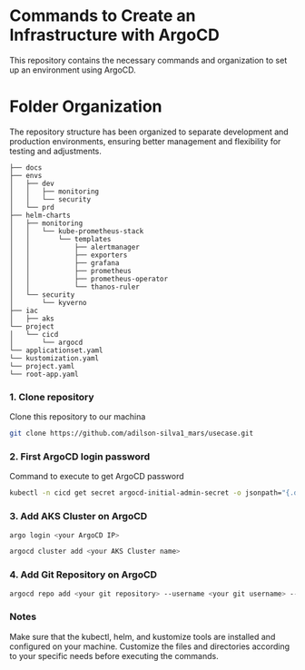 # Commands to Create an Infrastructure with ArgoCD

This repository contains the necessary commands and organization to set up an environment using ArgoCD.

# Folder Organization
The repository structure has been organized to separate development and production environments, ensuring better management and flexibility for testing and adjustments.

```plaintext
├── docs
├── envs
│   ├── dev
│   │   ├── monitoring
│   │   └── security
│   └── prd
├── helm-charts
│   ├── monitoring
│   │   └── kube-prometheus-stack
│   │       └── templates
│   │           ├── alertmanager
│   │           ├── exporters
│   │           ├── grafana
│   │           ├── prometheus
│   │           ├── prometheus-operator
│   │           └── thanos-ruler
│   └── security
│       └── kyverno
├── iac
│   ├── aks
└── project
│   └── cicd
│       └── argocd
└── applicationset.yaml
└── kustomization.yaml 
└── project.yaml
└── root-app.yaml 
```

### 1. Clone repository
Clone this repository to our machina

```sh
git clone https://github.com/adilson-silva1_mars/usecase.git
```

### 2. First ArgoCD login password
Command to execute to get ArgoCD password

```sh
kubectl -n cicd get secret argocd-initial-admin-secret -o jsonpath="{.data.password}" | base64 -d
```

### 3. Add AKS Cluster on ArgoCD

```sh
argo login <your ArgoCD IP>
```

```sh
argocd cluster add <your AKS Cluster name>
```

### 4. Add Git Repository on ArgoCD

```sh
argocd repo add <your git repository> --username <your git username> --password <your git token> 
```

### Notes
Make sure that the kubectl, helm, and kustomize tools are installed and configured on your machine.
Customize the files and directories according to your specific needs before executing the commands.